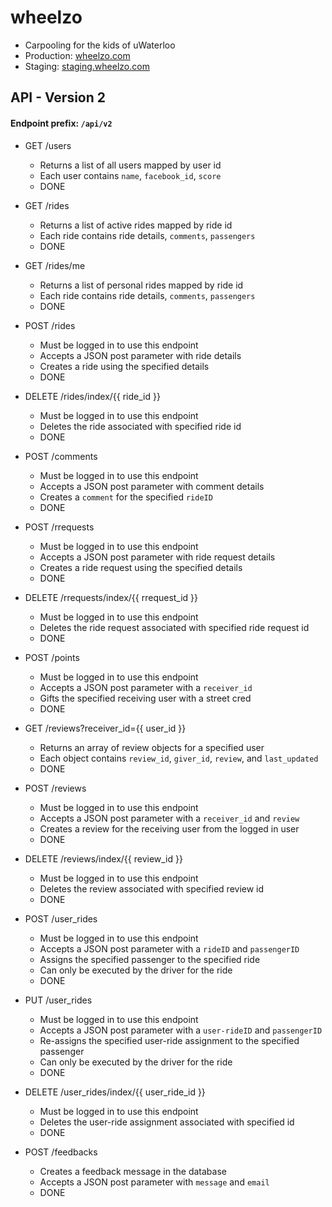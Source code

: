 wheelzo
========
- Carpooling for the kids of uWaterloo
- Production: [wheelzo.com](//wheelzo.com)
- Staging: [staging.wheelzo.com](//staging.wheelzo.com)

## API - Version 2 
#### Endpoint prefix: `/api/v2`

- GET /users
    - Returns a list of all users mapped by user id
    - Each user contains `name`, `facebook_id`, `score`
    - DONE

- GET /rides
    - Returns a list of active rides mapped by ride id
    - Each ride contains ride details, `comments`, `passengers`
    - DONE

- GET /rides/me
    - Returns a list of personal rides mapped by ride id
    - Each ride contains ride details, `comments`, `passengers`
    - DONE

- POST /rides
    - Must be logged in to use this endpoint
    - Accepts a JSON post parameter with ride details
    - Creates a ride using the specified details
    - DONE

- DELETE /rides/index/{{ ride_id }}
    - Must be logged in to use this endpoint
    - Deletes the ride associated with specified ride id
    - DONE

- POST /comments
    - Must be logged in to use this endpoint
    - Accepts a JSON post parameter with comment details
    - Creates a `comment` for the specified `rideID`
    - DONE

- POST /rrequests
    - Must be logged in to use this endpoint
    - Accepts a JSON post parameter with ride request details
    - Creates a ride request using the specified details
    - DONE

- DELETE /rrequests/index/{{ rrequest_id }}
    - Must be logged in to use this endpoint
    - Deletes the ride request associated with specified ride request id
    - DONE

- POST /points
    - Must be logged in to use this endpoint
    - Accepts a JSON post parameter with a `receiver_id`
    - Gifts the specified receiving user with a street cred
    - DONE

- GET /reviews?receiver_id={{ user_id }}
    - Returns an array of review objects for a specified user
    - Each object contains `review_id`, `giver_id`, `review`, and `last_updated`
    - DONE

- POST /reviews
    - Must be logged in to use this endpoint
    - Accepts a JSON post parameter with a `receiver_id` and `review`
    - Creates a review for the receiving user from the logged in user
    - DONE

- DELETE /reviews/index/{{ review_id }}
    - Must be logged in to use this endpoint
    - Deletes the review associated with specified review id
    - DONE

- POST /user_rides
    - Must be logged in to use this endpoint
    - Accepts a JSON post parameter with a `rideID` and `passengerID`
    - Assigns the specified passenger to the specified ride
    - Can only be executed by the driver for the ride
    - DONE

- PUT /user_rides
    - Must be logged in to use this endpoint
    - Accepts a JSON post parameter with a `user-rideID` and `passengerID`
    - Re-assigns the specified user-ride assignment to the specified passenger
    - Can only be executed by the driver for the ride
    - DONE

- DELETE /user_rides/index/{{ user_ride_id }}
    - Must be logged in to use this endpoint
    - Deletes the user-ride assignment associated with specified id
    - DONE

- POST /feedbacks
    - Creates a feedback message in the database
    - Accepts a JSON post parameter with `message` and `email`
    - DONE